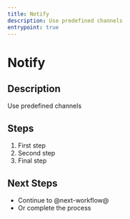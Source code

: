```yaml
---
title: Notify
description: Use predefined channels
entrypoint: true
---
```

# Notify

## Description

Use predefined channels

## Steps

1. First step
2. Second step
3. Final step

## Next Steps

- Continue to @next-workflow@
- Or complete the process
